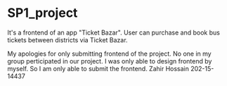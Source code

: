 # SP1_project

It's a frontend of an app "Ticket Bazar". User can purchase and book bus tickets between districts via Ticket Bazar.

My apologies for only submitting frontend of the project. 
No one in my group perticipated in our project. 
I was only able to design frontend by myself. So I am only able to submit the frontend.
Zahir Hossain
202-15-14437

